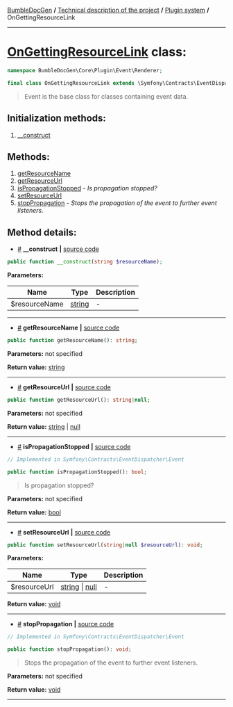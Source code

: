 <!-- {% raw %} -->
<embed> <a href="/docs/README.md">BumbleDocGen</a> <b>/</b> <a href="/docs/tech/readme.md">Technical description of the project</a> <b>/</b> <a href="/docs/tech/4.pluginSystem/readme.md">Plugin system</a> <b>/</b> OnGettingResourceLink<hr> </embed>

<h1>
    <a href="https://github.com/bumble-tech/bumble-doc-gen/blob/master/src/Core/Plugin/Event/Renderer/OnGettingResourceLink.php#L9">OnGettingResourceLink</a> class:
</h1>





```php
namespace BumbleDocGen\Core\Plugin\Event\Renderer;

final class OnGettingResourceLink extends \Symfony\Contracts\EventDispatcher\Event implements \Psr\EventDispatcher\StoppableEventInterface
```

<blockquote>Event is the base class for classes containing event data.</blockquote>






<h2>Initialization methods:</h2>

<ol>
<li>
    <a href="#m-construct">__construct</a>
    </li>
</ol>

<h2>Methods:</h2>

<ol>
<li>
    <a href="#mgetresourcename">getResourceName</a>
    </li>
<li>
    <a href="#mgetresourceurl">getResourceUrl</a>
    </li>
<li>
    <a href="#mispropagationstopped">isPropagationStopped</a>
    - <i>Is propagation stopped?</i></li>
<li>
    <a href="#msetresourceurl">setResourceUrl</a>
    </li>
<li>
    <a href="#mstoppropagation">stopPropagation</a>
    - <i>Stops the propagation of the event to further event listeners.</i></li>
</ol>







<h2>Method details:</h2>

<div class='method_description-block'>

<ul>
<li><a name="m-construct" href="#m-construct">#</a>
 <b>__construct</b>
    <b>|</b> <a href="https://github.com/bumble-tech/bumble-doc-gen/blob/master/src/Core/Plugin/Event/Renderer/OnGettingResourceLink.php#L13">source code</a></li>
</ul>

```php
public function __construct(string $resourceName);
```



<b>Parameters:</b>

<table>
    <thead>
    <tr>
        <th>Name</th>
        <th>Type</th>
        <th>Description</th>
    </tr>
    </thead>
    <tbody>
            <tr>
            <td>$resourceName</td>
            <td><a href='https://www.php.net/manual/en/language.types.string.php'>string</a></td>
            <td>-</td>
        </tr>
        </tbody>
</table>



</div>
<hr>
<div class='method_description-block'>

<ul>
<li><a name="mgetresourcename" href="#mgetresourcename">#</a>
 <b>getResourceName</b>
    <b>|</b> <a href="https://github.com/bumble-tech/bumble-doc-gen/blob/master/src/Core/Plugin/Event/Renderer/OnGettingResourceLink.php#L17">source code</a></li>
</ul>

```php
public function getResourceName(): string;
```



<b>Parameters:</b> not specified

<b>Return value:</b> <a href='https://www.php.net/manual/en/language.types.string.php'>string</a>


</div>
<hr>
<div class='method_description-block'>

<ul>
<li><a name="mgetresourceurl" href="#mgetresourceurl">#</a>
 <b>getResourceUrl</b>
    <b>|</b> <a href="https://github.com/bumble-tech/bumble-doc-gen/blob/master/src/Core/Plugin/Event/Renderer/OnGettingResourceLink.php#L22">source code</a></li>
</ul>

```php
public function getResourceUrl(): string|null;
```



<b>Parameters:</b> not specified

<b>Return value:</b> <a href='https://www.php.net/manual/en/language.types.string.php'>string</a> | <a href='https://www.php.net/manual/en/language.types.null.php'>null</a>


</div>
<hr>
<div class='method_description-block'>

<ul>
<li><a name="mispropagationstopped" href="#mispropagationstopped">#</a>
 <b>isPropagationStopped</b>
    <b>|</b> <a href="https://github.com/bumble-tech/bumble-doc-gen/blob/master/vendor/symfony/event-dispatcher-contracts/Event.php#L38">source code</a></li>
</ul>

```php
// Implemented in Symfony\Contracts\EventDispatcher\Event

public function isPropagationStopped(): bool;
```

<blockquote>Is propagation stopped?</blockquote>

<b>Parameters:</b> not specified

<b>Return value:</b> <a href='https://www.php.net/manual/en/language.types.boolean.php'>bool</a>


</div>
<hr>
<div class='method_description-block'>

<ul>
<li><a name="msetresourceurl" href="#msetresourceurl">#</a>
 <b>setResourceUrl</b>
    <b>|</b> <a href="https://github.com/bumble-tech/bumble-doc-gen/blob/master/src/Core/Plugin/Event/Renderer/OnGettingResourceLink.php#L27">source code</a></li>
</ul>

```php
public function setResourceUrl(string|null $resourceUrl): void;
```



<b>Parameters:</b>

<table>
    <thead>
    <tr>
        <th>Name</th>
        <th>Type</th>
        <th>Description</th>
    </tr>
    </thead>
    <tbody>
            <tr>
            <td>$resourceUrl</td>
            <td><a href='https://www.php.net/manual/en/language.types.string.php'>string</a> | <a href='https://www.php.net/manual/en/language.types.null.php'>null</a></td>
            <td>-</td>
        </tr>
        </tbody>
</table>

<b>Return value:</b> <a href='https://www.php.net/manual/en/language.types.void.php'>void</a>


</div>
<hr>
<div class='method_description-block'>

<ul>
<li><a name="mstoppropagation" href="#mstoppropagation">#</a>
 <b>stopPropagation</b>
    <b>|</b> <a href="https://github.com/bumble-tech/bumble-doc-gen/blob/master/vendor/symfony/event-dispatcher-contracts/Event.php#L50">source code</a></li>
</ul>

```php
// Implemented in Symfony\Contracts\EventDispatcher\Event

public function stopPropagation(): void;
```

<blockquote>Stops the propagation of the event to further event listeners.</blockquote>

<b>Parameters:</b> not specified

<b>Return value:</b> <a href='https://www.php.net/manual/en/language.types.void.php'>void</a>


</div>
<hr>

<!-- {% endraw %} -->